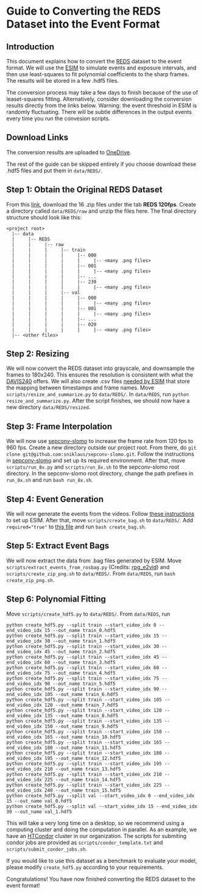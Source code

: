 # Guide to Converting the REDS Dataset into the Event Format

## Introduction
This document explains how to convert the [REDS](https://seungjunnah.github.io/Datasets/reds.html) dataset to the event format. We will use the [ESIM](https://github.com/uzh-rpg/rpg_esim) to simulate events and exposure intervals, and then use least-squares to fit polynomial coefficients to the sharp frames. The results will be stored in a few .hdf5 files.

The conversion process may take a few days to finish because of the use of leaset-squares fitting. Alternatively, consider downloading the conversion results directly from the links below. Warning: the event threshold in ESIM is randomly fluctuating. There will be subtle differences in the output events every time you run the convesion scripts.

## Download Links
The conversion results are uploaded to [OneDrive](https://utexas-my.sharepoint.com/:f:/g/personal/song_austin_utexas_edu/EtuOXlg6VIJJszedGhDTJpsBRxpDanmvr3yjVdKI9DyF5g?e=EbzgL5).

The rest of the guide can be skipped entirely if you choose download these .hdf5 files and put them in `data/REDS/`.

## Step 1: Obtain the Original REDS Dataset
From this [link](https://seungjunnah.github.io/Datasets/reds.html), download the 16 .zip files under the tab **REDS 120fps**. Create a directory called `data/REDS/raw` and unzip the files here. The final directory structure should look like this:
```
<project root>
  |-- data
  |     |-- REDS
  |     |     |-- raw
  |     |     |     |-- train
  |     |     |     |     |-- 000
  |     |     |     |     |     |-- <many .png files>
  |     |     |     |     |-- 001
  |     |     |     |     |     |-- <many .png files>
  |     |     |     |     |-- ...
  |     |     |     |     |-- 239
  |     |     |     |     |     |-- <many .png files>
  |     |     |     |-- val
  |     |     |     |     |-- 000
  |     |     |     |     |     |-- <many .png files>
  |     |     |     |     |-- 001
  |     |     |     |     |     |-- <many .png files>
  |     |     |     |     |-- ...
  |     |     |     |     |-- 029
  |     |     |     |     |     |-- <many .png files>
  |-- <other files>
```

## Step 2: Resizing
We will now convert the REDS dataset into grayscale, and downsample the frames to 180x240. This ensures the resolution is consistent with what the [DAVIS240](https://inivation.com/wp-content/uploads/2019/08/DAVIS240.pdf) offers. We will also create .csv files [needed by ESIM](https://github.com/uzh-rpg/rpg_esim/wiki/Simulating-events-from-a-video) that store the mapping between timestamps and frame names. Move `scripts/resize_and_summarize.py` to `data/REDS/`. In `data/REDS`, run `python resize_and_summarize.py`. After the script finishes, we should now have a new directory `data/REDS/resized`.

## Step 3: Frame Interpolation
We will now use [sepconv-slomo](https://github.com/sniklaus/sepconv-slomo) to increase the frame rate from 120 fps to 960 fps. Create a new directory outside our project root. From there, do `git clone git@github.com:sniklaus/sepconv-slomo.git`. Follow the instructions in [sepconv-slomo](https://github.com/sniklaus/sepconv-slomo) and set up its required environment. After that, move `scripts/run_8x.py` and `scripts/run_8x.sh` to the sepconv-slomo root directory. In the sepconv-slomo root directory, change the path prefixes in `run_8x.sh` and run `bash run_8x.sh`.

## Step 4: Event Generation
We will now generate the events from the videos. Follow [these instructions](https://github.com/uzh-rpg/rpg_esim/wiki/Installation) to set up ESIM. After that, move `scripts/create_bag.sh` to `data/REDS/`. Add `required="true"` to [this file](https://github.com/uzh-rpg/rpg_esim/blob/master/event_camera_simulator/esim_ros/launch/esim.launch) and run `bash create_bag.sh`.

## Step 5: Extract Event Bags
We will now extract the data from .bag files generated by ESIM. Move `scripts/extract_events_from_rosbag.py` (Credits: [rpg_e2vid](https://github.com/uzh-rpg/rpg_e2vid/blob/master/scripts/extract_events_from_rosbag.py)) and `scripts/create_zip_png.sh` to `data/REDS/`. From `data/REDS`, run `bash create_zip_png.sh`.

## Step 6: Polynomial Fitting
Move `scripts/create_hdf5.py` to `data/REDS/`. From `data/REDS`, run 
```
python create_hdf5.py --split train --start_video_idx 0 --end_video_idx 15 --out_name train_0.hdf5
python create_hdf5.py --split train --start_video_idx 15 --end_video_idx 30 --out_name train_1.hdf5
python create_hdf5.py --split train --start_video_idx 30 --end_video_idx 45 --out_name train_2.hdf5
python create_hdf5.py --split train --start_video_idx 45 --end_video_idx 60 --out_name train_3.hdf5
python create_hdf5.py --split train --start_video_idx 60 --end_video_idx 75 --out_name train_4.hdf5
python create_hdf5.py --split train --start_video_idx 75 --end_video_idx 90 --out_name train_5.hdf5
python create_hdf5.py --split train --start_video_idx 90 --end_video_idx 105 --out_name train_6.hdf5
python create_hdf5.py --split train --start_video_idx 105 --end_video_idx 120 --out_name train_7.hdf5
python create_hdf5.py --split train --start_video_idx 120 --end_video_idx 135 --out_name train_8.hdf5
python create_hdf5.py --split train --start_video_idx 135 --end_video_idx 150 --out_name train_9.hdf5
python create_hdf5.py --split train --start_video_idx 150 --end_video_idx 165 --out_name train_10.hdf5
python create_hdf5.py --split train --start_video_idx 165 --end_video_idx 180 --out_name train_11.hdf5
python create_hdf5.py --split train --start_video_idx 180 --end_video_idx 195 --out_name train_12.hdf5
python create_hdf5.py --split train --start_video_idx 195 --end_video_idx 210 --out_name train_13.hdf5
python create_hdf5.py --split train --start_video_idx 210 --end_video_idx 225 --out_name train_14.hdf5
python create_hdf5.py --split train --start_video_idx 225 --end_video_idx 240 --out_name train_15.hdf5
python create_hdf5.py --split val --start_video_idx 0 --end_video_idx 15 --out_name val_0.hdf5
python create_hdf5.py --split val --start_video_idx 15 --end_video_idx 30 --out_name val_1.hdf5
```
This will take a very long time on a desktop, so we recommend using a computing cluster and doing the computation in parallel. As an example, we have an [HTCondor](https://en.wikipedia.org/wiki/HTCondor) cluster in our organization. The scripts for submiting condor jobs are provided as `scripts/condor_template.txt` and `scripts/submit_condor_jobs.sh`.

If you would like to use this dataset as a benchmark to evaluate your model, please modify `create_hdf5.py` according to your requirements.

Congratulations! You have now finished converting the REDS dataset to the event format!
